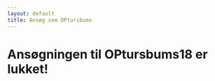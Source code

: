```yaml
---
layout: default
title: Ansøg som OPtursbums
---
```

<h1>Ansøgningen til OPtursbums18 er lukket!</h1>
<!--
<p>Så er det tid til at OPtur skal have nogle bumser! Ansøgningen lukker den 31. Januar!<br/>
  <a style="text-align: center;" href="https://docs.google.com/forms/d/e/1FAIpQLSd6pImeSOhPx9IpKZmdsHypH7jtUn5XcU0eFa1ivQg_RdTS_A/viewform"><button class="applyBtn">Ansøg nu! </button></a>

</p>

<p>Vil du vide mere om det at være OPtursbums kan du læse mere under fanen <a href="https://blivawesome.dk/optursbums.html">OPtursbums</a>.</p>-->
